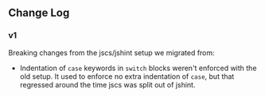 ## Change Log

### v1

Breaking changes from the jscs/jshint setup we migrated from:

- Indentation of `case` keywords in `switch` blocks weren't enforced with the
  old setup. It used to enforce no extra indentation of `case`, but that
  regressed around the time jscs was split out of jshint.
